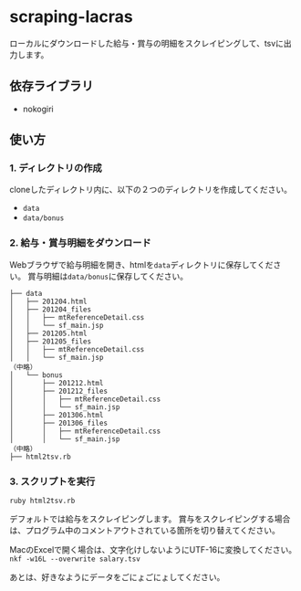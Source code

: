 # scraping-lacras

ローカルにダウンロードした給与・賞与の明細をスクレイピングして、tsvに出力します。

## 依存ライブラリ
- nokogiri

## 使い方
### 1. ディレクトリの作成
cloneしたディレクトリ内に、以下の２つのディレクトリを作成してください。

- `data`
- `data/bonus`

### 2. 給与・賞与明細をダウンロード
Webブラウザで給与明細を開き、htmlを`data`ディレクトリに保存してください。
賞与明細は`data/bonus`に保存してください。

```
├── data
│   ├── 201204.html
│   ├── 201204_files
│   │   ├── mtReferenceDetail.css
│   │   └── sf_main.jsp
│   ├── 201205.html
│   ├── 201205_files
│   │   ├── mtReferenceDetail.css
│   │   └── sf_main.jsp
（中略）
│   └── bonus
│       ├── 201212.html
│       ├── 201212_files
│       │   ├── mtReferenceDetail.css
│       │   └── sf_main.jsp
│       ├── 201306.html
│       ├── 201306_files
│       │   ├── mtReferenceDetail.css
│       │   └── sf_main.jsp
（中略）
├── html2tsv.rb

```

### 3. スクリプトを実行
```
ruby html2tsv.rb
```

デフォルトでは給与をスクレイピングします。
賞与をスクレイピングする場合は、プログラム中のコメントアウトされている箇所を切り替えてください。

MacのExcelで開く場合は、文字化けしないようにUTF-16に変換してください。
`nkf -w16L --overwrite salary.tsv`


あとは、好きなようにデータをごにょごにょしてください。
